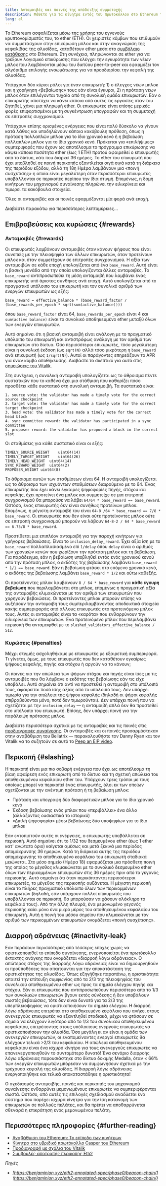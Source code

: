 ```yaml
---
title: Ανταμοιβές και ποινές της απόδειξης συμμετοχής
description: Μάθετε για τα κίνητρα εντός του πρωτοκόλλου στο Ethereum της απόδειξης συμμετοχής.
lang: el
---
```


Το Ethereum ασφαλίζεται μέσω της χρήσης του εγγενούς κρυπτονομίσματός του, το ether (ETH). Οι χειριστές κόμβων που επιθυμούν να συμμετάσχουν στην επικύρωση μπλοκ και στην αναγνώριση της κεφαλίδας της αλυσίδας, καταθέτουν ether μέσα στο [συμβόλαιο κατάθεσης](/staking/deposit-contract/) στο Ethereum. Στη συνέχεια, πληρώνονται σε ether για να τρέξουν λογισμικό επικύρωσης που ελέγχει την εγκυρότητα των νέων μπλοκ που λαμβάνονται μέσω του δικτύου peer-to-peer και εφαρμόζει τον αλγόριθμο επιλογής ενσωμάτωσης για να προσδιορίσει την κεφαλή της αλυσίδας.

Υπάρχουν δύο κύριοι ρόλοι για έναν επικυρωτή: 1) ο έλεγχος νέων μπλοκ και η χορήγηση «βεβαίωσης» τους εάν είναι έγκυροι, 2) η πρόταση νέων μπλοκ όταν επιλέγονται τυχαία από τη συνολική ομάδα επικυρωτών. Εάν ο επικυρωτής αποτύχει να κάνει κάποια από αυτές τις εργασίες όταν του ζητηθεί, χάνει μια πληρωμή ether. Οι επικυρωτές είναι επίσης μερικές φορές επιφορτισμένοι με τη συγκέντρωση υπογραφών και τη συμμετοχή σε επιτροπές συγχρονισμού.

Υπάρχουν επίσης ορισμένες ενέργειες που είναι πολύ δύσκολο να γίνουν κατά λάθος και υποδηλώνουν κάποια κακόβουλη πρόθεση, όπως η πρόταση πολλαπλών μπλοκ για το ίδιο χρονικό κενό ή η βεβαίωση πολλαπλών μπλοκ για το ίδιο χρονικό κενό. Πρόκειται για «επιλήψιμες» συμπεριφορές που έχουν ως αποτέλεσμα το πρόγραμμα επικύρωσης να κάψει κάποια ποσότητα ether (έως 1 ETH) προτού αφαιρεθεί ο επικυρωτής από το δίκτυο, κάτι που διαρκεί 36 ημέρες. Το ether του επικυρωτή που έχει υποβληθεί σε ποινή περικοπής εξαντλείται σιγά σιγά κατά τη διάρκεια της περιόδου εξόδου, αλλά τη 18η Ημέρα λαμβάνουν μια «ποινή συσχέτισης» η οποία είναι μεγαλύτερη όταν περισσότεροι επικυρωτές υποβάλλονται σε περικοπές περίπου την ίδια στιγμή. Επομένως, η δομή κινήτρων του μηχανισμού συναίνεσης πληρώνει την ειλικρίνεια και τιμωρεί τα κακόβουλα στοιχεία.

Όλες οι ανταμοιβές και οι ποινές εφαρμόζονται μία φορά ανά εποχή.

Διαβάστε παρακάτω για περισσότερες λεπτομέρειες...

## Επιβραβεύσεις και κυρώσεις {#rewards}

### Ανταμοιβές {#rewards}

Οι επικυρωτές λαμβάνουν ανταμοιβές όταν κάνουν ψήφους που είναι συνεπείς με την πλειοψηφία των άλλων επικυρωτών, όταν προτείνουν μπλοκ και όταν συμμετέχουν σε επιτροπές συγχρονισμού. Η αξία των ανταμοιβών σε κάθε εποχή υπολογίζεται από ένα `base_reward`. Αυτή είναι η βασική μονάδα από την οποία υπολογίζονται άλλες ανταμοιβές. Το `base_reward` αντιπροσωπεύει τη μέση ανταμοιβή που λαμβάνει ένας επικυρωτής υπό άριστες συνθήκες ανά εποχή. Αυτό υπολογίζεται από το πραγματικό υπόλοιπο του επικυρωτή και τον συνολικό αριθμό των ενεργών επικυρωτών ως εξής:

```
base_reward = effective_balance * (base_reward_factor / (base_rewards_per_epoch * sqrt(sum(active_balance))))
```

όπου `base_reward_factor` είναι 64, `base_rewards_per_epoch` είναι 4 και `sum(active balance)` είναι το συνολικό αποθηκευμένο ether μεταξύ όλων των ενεργών επικυρωτών.

Αυτό σημαίνει ότι η βασική ανταμοιβή είναι ανάλογη με το πραγματικό υπόλοιπο του επικυρωτή και αντιστρόφως ανάλογη με τον αριθμό των επικυρωτών στο δίκτυο. Όσο περισσότεροι επικυρωτές, τόσο μεγαλύτερη είναι η συνολική έκδοση (ως `sqrt(N)` αλλά τόσο μικρότερη η `base_reward` ανά επικυρωτή (ως `1/sqrt(N)`). Αυτοί οι παράγοντες επηρεάζουν το APR για έναν κόμβο αποθήκευσης. Διαβάστε το σκεπτικό για αυτό στις [σημειώσεις του Vitalik](https://notes.ethereum.org/@vbuterin/rkhCgQteN?type=view#Base-rewards).

Στη συνέχεια, η συνολική ανταμοιβή υπολογίζεται ως το άθροισμα πέντε συστατικών που το καθένα έχει μια στάθμιση που καθορίζει πόσο προσθέτει κάθε συστατικό στη συνολική ανταμοιβή. Τα συστατικά είναι:

```
1. source vote: the validator has made a timely vote for the correct source checkpoint
2. target vote: the validator has made a timely vote for the correct target checkpoint
3. head vote: the validator has made a timely vote for the correct head block
4. sync committee reward: the validator has participated in a sync committee
5. proposer reward: the validator has proposed a block in the correct slot
```

Οι σταθμίσεις για κάθε συστατικό είναι οι εξής:

```
TIMELY_SOURCE_WEIGHT    uint64(14)
TIMELY_TARGET_WEIGHT    uint64(26)
TIMELY_HEAD_WEIGHT  uint64(14)
SYNC_REWARD_WEIGHT  uint64(2)
PROPOSER_WEIGHT uint64(8)
```

Το άθροισμα αυτών των σταθμίσεων είναι 64. Η ανταμοιβή υπολογίζεται ως το άθροισμα των ισχυόντων σταθμίσεων διαιρούμενο με το 64. Ένας επικυρωτής που έχει κάνει έγκαιρες ψηφοφορίες πηγής, στόχου και κεφαλής, έχει προτείνει ένα μπλοκ και συμμετείχε σε μια επιτροπή συγχρονισμού θα μπορούσε να λάβει `64/64 * base_reward == base_reward`. Ωστόσο, ένας επικυρωτής δεν είναι συνήθως προτείνων μπλοκ. Επομένως, η μέγιστη ανταμοιβή του είναι `64-8 /64 * base_reward == 7/8 * base_reward`. Οι επικυρωτές που δεν είναι ούτε προτείνοντες μπλοκ ούτε σε επιτροπή συγχρονισμού μπορούν να λάβουν `64-8-2 / 64 * base_reward == 6.75/8 * base_reward`.

Προστίθεται μια επιπλέον ανταμοιβή για την παροχή κινήτρων για γρήγορες βεβαιώσεις. Είναι το `inclusion_delay_reward`. Έχει αξία ίση με το `base_reward` πολλαπλασιασμένο επί `1/delay` όπου `delay` είναι ο αριθμός των χρονικών κενών που χωρίζουν την πρόταση μπλοκ και τη βεβαίωση. Για παράδειγμα, εάν η βεβαίωση υποβληθεί εντός ενός χρονικού κενού από την πρόταση μπλοκ, ο εκδότης της βεβαίωσης λαμβάνει `base_reward * 1/1 == base_reward`. Εάν η βεβαίωση φτάσει στο επόμενο χρονικό κενό, ο εκδότης της βεβαίωσης λαμβάνει `base_reward * 1/2` και ούτω καθεξής.

Οι προτείνοντες μπλοκ λαμβάνουν `8 / 64 * base_reward` για **κάθε έγκυρη βεβαίωση** που περιλαμβάνεται στο μπλοκ, επομένως η πραγματική αξία της ανταμοιβής κλιμακώνεται με τον αριθμό των επικυρωτών που χορηγούν βεβαιώσεις. Οι προτείνοντες μπλοκ μπορούν επίσης να αυξήσουν την ανταμοιβή τους συμπεριλαμβάνοντας αποδεικτικά στοιχεία κακής συμπεριφοράς από άλλους επικυρωτές στο προτεινόμενο μπλοκ τους. Αυτές οι ανταμοιβές είναι τα «καρότα» που ενθαρρύνουν την ειλικρίνεια των επικυρωτών. Ένα προτεινόμενο μπλοκ που περιλαμβάνει περικοπή θα ανταμειφθεί με το `slashed_validators_effective_balance / 512`.

### Κυρώσεις {#penalties}

Μέχρι στιγμής ασχοληθήκαμε με επικυρωτές με εξαιρετική συμπεριφορά. Τι γίνεται, όμως, με τους επικυρωτές που δεν καταθέτουν εγκαίρως ψήφους κεφαλής, πηγής και στόχου ή αργούν να το κάνουν;

Οι ποινές για την απώλεια των ψήφων στόχου και πηγής είναι ίσες με τις ανταμοιβές που θα λάμβανε ο εκδότης της βεβαίωσης εάν τις είχε υποβάλει. Αυτό σημαίνει ότι αντί να προστεθεί η ανταμοιβή στο υπόλοιπό τους, αφαιρείται ποσό ίσης αξίας από το υπόλοιπό τους. Δεν υπάρχει τιμωρία για την απώλεια της ψήφου κεφαλής (δηλαδή οι ψήφοι κεφαλής επιβραβεύονται μόνο, ποτέ δεν τιμωρούνται). Δεν υπάρχει ποινή που να σχετίζεται με την `inclusion_delay` — η ανταμοιβή απλά δεν θα προστεθεί στο υπόλοιπο του επικυρωτή. Επίσης, δεν υπάρχει ποινή για την παράλειψη πρότασης μπλοκ.

Διαβάστε περισσότερα σχετικά με τις ανταμοιβές και τις ποινές στις [προδιαγραφές συναίνεσης](https://github.com/ethereum/consensus-specs/blob/dev/specs/altair/beacon-chain.md). Οι ανταμοιβές και οι ποινές προσαρμόστηκαν στην αναβάθμιση του Bellatrix — παρακολουθήστε τον Danny Ryan και τον Vitalik να το συζητούν σε αυτό το [Peep an EIP video](https://www.youtube.com/watch?v=iaAEGs1DMgQ).

## Περικοπή {#slashing}

Η περικοπή είναι μια πιο σοβαρή ενέργεια που έχει ως αποτέλεσμα τη βίαιη αφαίρεση ενός επικυρωτή από το δίκτυο και τη σχετική απώλεια του αποθηκευμένου κεφαλαίου ether του. Υπάρχουν τρεις τρόποι με τους οποίους μπορεί να περικοπεί ένας επικυρωτής, όλοι εκ των οποίων σχετίζονται με την ανέντιμη πρόταση ή τη βεβαίωση μπλοκ:

- Πρόταση και υπογραφή δύο διαφορετικών μπλοκ για το ίδιο χρονικό κενό
- Έκδοση βεβαίωσης ενός μπλοκ που «περιβάλλει» ένα άλλο (αλλάζοντας ουσιαστικά το ιστορικό)
- «Διπλή ψηφοφορία» μέσω βεβαίωσης δύο υποψηφίων για το ίδιο μπλοκ

Εάν εντοπιστούν αυτές οι ενέργειες, ο επικυρωτής υποβάλλεται σε περικοπή. Αυτό σημαίνει ότι το 1/32 του δεσμευμένου ether (έως 1 ether κατ' ανώτατο όριο) καίγεται αμέσως και μετά ξεκινά μια περίοδος απομάκρυνσης 36 ημερών. Κατά τη διάρκεια αυτής της περιόδου απομάκρυνσης το αποθηκευμένο κεφάλαιο του επικυρωτή σταδιακά μειώνεται. Στο μέσο σημείο (Ημέρα 18) εφαρμόζεται μια πρόσθετη ποινή της οποίας το μέγεθος κλιμακώνεται με το συνολικό δεσμευμένο ether όλων των περικομμένων επικυρωτών στις 36 ημέρες πριν από το γεγονός περικοπής. Αυτό σημαίνει ότι όταν περικόπτονται περισσότεροι επικυρωτές, το μέγεθος της περικοπής αυξάνεται. Η μέγιστη περικοπή είναι το πλήρες πραγματικό υπόλοιπο όλων των περικομμένων επικυρωτών (δηλαδή, εάν υπάρχουν πολλοί επικυρωτές που υποβάλλονται σε περικοπή, θα μπορούσαν να χάσουν ολόκληρο το κεφάλαιό τους). Από την άλλη πλευρά, ένα μεμονωμένο γεγονός περικοπής καίει μόνο ένα μικρό μέρος του αποθηκευμένου κεφαλαίου του επικυρωτή. Αυτή η ποινή του μέσου σημείου που κλιμακώνεται με τον αριθμό των περικομμένων επικυρωτών ονομάζεται «ποινή συσχέτισης».

## Διαρροή αδράνειας {#inactivity-leak}

Εάν περάσουν περισσότερες από τέσσερις εποχές χωρίς να οριστικοποιηθεί το επίπεδο συναίνεσης, ενεργοποιείται ένα πρωτόκολλο έκτακτης ανάγκης που ονομάζεται «διαρροή λόγω αδράνειας». Ο απώτερος στόχος της διαρροής λόγω αδράνειας είναι να δημιουργηθούν οι προϋποθέσεις που απαιτούνται για την αποκατάσταση της οριστικότητας της αλυσίδας. Όπως εξηγήθηκε παραπάνω, η οριστικότητα απαιτεί την επίτευξη συμφωνίας από τα 2/3 της πλειοψηφίας του συνολικού αποθηκευμένου ether ως προς τα σημεία ελέγχου πηγής και στόχου. Εάν οι επικυρωτές που αντιπροσωπεύουν περισσότερο από το 1/3 των συνολικών επικυρωτών βγουν εκτός σύνδεσης ή δεν υποβάλουν σωστές βεβαιώσεις, τότε δεν είναι δυνατό για τα 2/3 της υπερπλειοψηφίας να οριστικοποιήσουν τα σημεία ελέγχου. Η διαρροή λόγω αδράνειας επιτρέπει στο αποθηκευμένο κεφάλαιο που ανήκει στους ανενεργούς επικυρωτές να εξαντληθεί σταδιακά, μέχρι να φτάσουν σε σημείο να ελέγχουν λιγότερο από το 1/3 του συνολικού αποθηκευμένου κεφαλαίου, επιτρέποντας στους υπόλοιπους ενεργούς επικυρωτές να οριστικοποιήσουν την αλυσίδα. Όσο μεγάλη κι αν είναι η ομάδα των ανενεργών επικυρωτών, οι εναπομείναντες ενεργοί επικυρωτές θα ελέγχουν τελικά >2/3 του κεφαλαίου. Η απώλεια αποθηκευμένου κεφαλαίου είναι ένα ισχυρό κίνητρο για τους ανενεργούς επικυρωτές να επανενεργοποιηθούν το συντομότερο δυνατό! Ένα σενάριο διαρροής λόγω αδράνειας παρουσιάστηκε στο δίκτυο δοκιμής Medalla, όταν < 66% των ενεργών επικυρωτών μπόρεσαν να συμφωνήσουν σχετικά με την τρέχουσα κεφαλή της αλυσίδας. Η διαρροή λόγω αδράνειας ενεργοποιήθηκε και τελικά αποκαταστάθηκε η οριστικότητα!

Ο σχεδιασμός ανταμοιβής, ποινής και περικοπής του μηχανισμού συναίνεσης ενθαρρύνει μεμονωμένους επικυρωτές να συμπεριφέρονται σωστά. Ωστόσο, από αυτές τις επιλογές σχεδιασμού αναδύεται ένα σύστημα που παρέχει ισχυρά κίνητρα για την ίση κατανομή των επικυρωτών σε πολλούς πελάτες, και θα πρέπει να αποθαρρύνεται σθεναρά η επικράτηση ενός μεμονωμένου πελάτη.

## Περισσότερες πληροφορίες {#further-reading}

- [Αναβάθμιση του Ethereum: Το επίπεδο των κινήτρων](https://eth2book.info/altair/part2/incentives)
- [Κίνητρα στο υβριδικό πρωτόκολλο Casper του Ethereum](https://arxiv.org/pdf/1903.04205.pdf)
- [Προδιαγραφή με σχόλια του Vitalik](https://github.com/ethereum/annotated-spec/blob/master/phase0/beacon-chain.md#rewards-and-penalties-1)
- [Συμβουλές αποτροπής περικοπής Eth2](https://medium.com/prysmatic-labs/eth2-slashing-prevention-tips-f6faa5025f50)

_Πηγές_

- _[https://benjaminion.xyz/eth2-annotated-spec/phase0/beacon-chain/](https://benjaminion.xyz/eth2-annotated-spec/phase0/beacon-chain/)_
